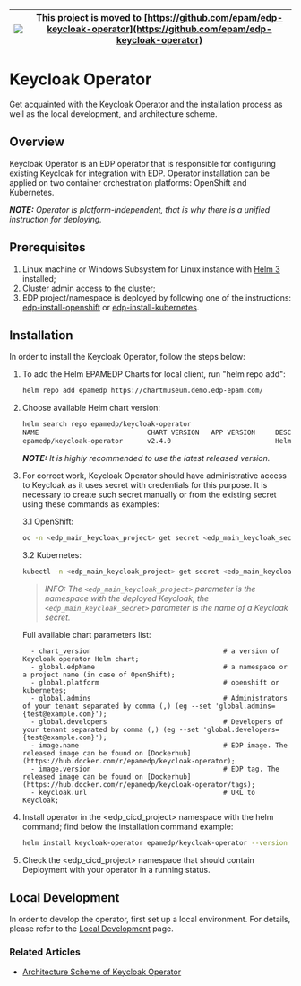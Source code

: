 |![](https://upload.wikimedia.org/wikipedia/commons/thumb/1/17/Warning.svg/156px-Warning.svg.png) | This project is moved to [https://github.com/epam/edp-keycloak-operator](https://github.com/epam/edp-keycloak-operator)
|---|---|

# Keycloak Operator

Get acquainted with the Keycloak Operator and the installation process as well as the local development, 
and architecture scheme.

## Overview

Keycloak Operator is an EDP operator that is responsible for configuring existing Keycloak for integration with EDP. 
Operator installation can be applied on two container orchestration platforms: OpenShift and Kubernetes.

_**NOTE:** Operator is platform-independent, that is why there is a unified instruction for deploying._

## Prerequisites
1. Linux machine or Windows Subsystem for Linux instance with [Helm 3](https://helm.sh/docs/intro/install/) installed;
2. Cluster admin access to the cluster;
3. EDP project/namespace is deployed by following one of the instructions: [edp-install-openshift](https://github.com/epmd-edp/edp-install/blob/master/documentation/openshift_install_edp.md#edp-project) or [edp-install-kubernetes](https://github.com/epmd-edp/edp-install/blob/master/documentation/kubernetes_install_edp.md#edp-namespace).

## Installation
In order to install the Keycloak Operator, follow the steps below:

1. To add the Helm EPAMEDP Charts for local client, run "helm repo add":
     ```bash
     helm repo add epamedp https://chartmuseum.demo.edp-epam.com/
     ```
2. Choose available Helm chart version:
     ```bash
     helm search repo epamedp/keycloak-operator
     NAME                           CHART VERSION   APP VERSION     DESCRIPTION
     epamedp/keycloak-operator      v2.4.0                          Helm chart for Golang application/service deplo...
     ```

    _**NOTE:** It is highly recommended to use the latest released version._

3. For correct work, Keycloak Operator should have administrative access to Keycloak as it uses secret with credentials for this purpose. 
It is necessary to create such secret manually or from the existing secret using these commands as examples:  

    3.1 OpenShift:
    ```bash
    oc -n <edp_main_keycloak_project> get secret <edp_main_keycloak_secret> --export -o yaml | oc -n <edp_cicd_project> apply -f -
    ```

    3.2 Kubernetes: 
    ```bash
    kubectl -n <edp_main_keycloak_project> get secret <edp_main_keycloak_secret> --export -o yaml | kubectl -n <edp_cicd_project> apply -f -
    ```
    >_INFO: The `<edp_main_keycloak_project>` parameter is the namespace with the deployed Keycloak; the `<edp_main_keycloak_secret>` parameter is 
the name of a Keycloak secret._

   Full available chart parameters list:
   ```
     - chart_version                                 # a version of Keycloak operator Helm chart;
     - global.edpName                                # a namespace or a project name (in case of OpenShift);
     - global.platform                               # openshift or kubernetes;
     - global.admins                                 # Administrators of your tenant separated by comma (,) (eg --set 'global.admins={test@example.com}');
     - global.developers                             # Developers of your tenant separated by comma (,) (eg --set 'global.developers={test@example.com}');
     - image.name                                    # EDP image. The released image can be found on [Dockerhub](https://hub.docker.com/r/epamedp/keycloak-operator);
     - image.version                                 # EDP tag. The released image can be found on [Dockerhub](https://hub.docker.com/r/epamedp/keycloak-operator/tags);
     - keycloak.url                                  # URL to Keycloak;
   ```
4. Install operator in the <edp_cicd_project> namespace with the helm command; find below the installation command example:
    ```bash
    helm install keycloak-operator epamedp/keycloak-operator --version <chart_version> --namespace <edp_cicd_project> --set name=keycloak-operator --set global.edpName=<edp_cicd_project> --set global.platform=<platform_type> 
    ```
5. Check the <edp_cicd_project> namespace that should contain Deployment with your operator in a running status.

## Local Development
In order to develop the operator, first set up a local environment. For details, please refer to the [Local Development](documentation/local-development.md) page.

### Related Articles
* [Architecture Scheme of Keycloak Operator](documentation/arch.md)
